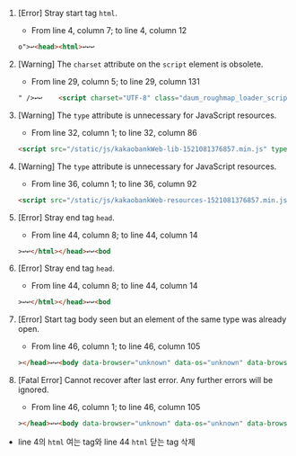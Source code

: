 1. [Error] Stray start tag `html`.
    - From line 4, column 7; to line 4, column 12
    
    ```html
    o">↩<head><html>↩↩↩
    ```

2. [Warning] The `charset` attribute on the `script` element is obsolete.
    - From line 29, column 5; to line 29, column 131
    
    ```html
    " />↩↩    <script charset="UTF-8" class="daum_roughmap_loader_script" src="https://spi.maps.daum.net/imap/map_js_init/roughmapLoader.js"></script>
    ```

3. [Warning] The `type` attribute is unnecessary for JavaScript resources.
    - From line 32, column 1; to line 32, column 86

    ```html
    <script src="/static/js/kakaobankWeb-lib-1521081376857.min.js" type="text/javascript"></script>
    ```

4. [Warning] The `type` attribute is unnecessary for JavaScript resources.
    - From line 36, column 1; to line 36, column 92

    ```html
    <script src="/static/js/kakaobankWeb-resources-1521081376857.min.js" type="text/javascript"></script>
    ```

5. [Error] Stray end tag `head`.
    - From line 44, column 8; to line 44, column 14

    ```html
    >↩↩</html></head>↩↩<bod
    ```

6. [Error] Stray end tag `head`.
    - From line 44, column 8; to line 44, column 14

    ```html
    >↩↩</html></head>↩↩<bod
    ```

7. [Error] Start tag body seen but an element of the same type was already open.
    - From line 46, column 1; to line 46, column 105

    ```html
    ></head>↩↩<body data-browser="unknown" data-os="unknown" data-browser-major="Unknown" data-browser-minor="Unknown">↩<div 
    ```

8. [Fatal Error] Cannot recover after last error. Any further errors will be ignored.
    - From line 46, column 1; to line 46, column 105

    ```html
    ></head>↩↩<body data-browser="unknown" data-os="unknown" data-browser-major="Unknown" data-browser-minor="Unknown">↩<div 
    ```
* line 4의 `html` 여는 tag와 line 44 `html` 닫는 tag 삭제